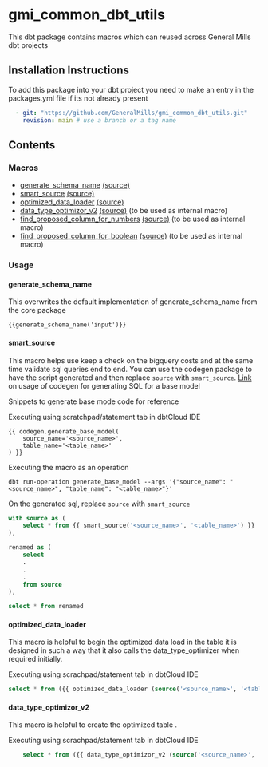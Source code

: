 # gmi_common_dbt_utils

This dbt package contains macros which can reused across General Mills dbt projects

## Installation Instructions

To add this package into your dbt project you need to make an entry in the packages.yml file if its not already present 

```yml
  - git: "https://github.com/GeneralMills/gmi_common_dbt_utils.git"
    revision: main # use a branch or a tag name
```

## Contents

### Macros

- [generate_schema_name](#generate_schema_name) [(source)](./macros/generate_schema_name.sql)
- [smart_source](#smart_source) [(source)](./macros/smart_source.sql)
- [optimized_data_loader](#optimized_data_loader) [(source)](./macros/optimized_data_loader.sql)
- [data_type_optimizor_v2](#data_type_optimizor) [(source)](./macros/data_type_optimizor.sql) (to be used as internal macro)
- [find_proposed_column_for_numbers](#find_proposed_column_for_numbers) [(source)](./macros/optimized_dataload/data_type_optimization_helper.sql) (to be used as internal macro)
- [find_proposed_column_for_boolean](#find_proposed_column_for_boolean) [(source)](./macros/optimized_dataload/data_type_optimization_helper.sql) (to be used as internal macro)

### Usage 
#### generate_schema_name

This overwrites the default implementation of generate_schema_name from the core package

```text
{{generate_schema_name('input')}}
```

#### smart_source
This macro helps use keep a check on the bigquery costs and at the same time validate sql queries end to end.
You can use the codegen package to have the script generated and then replace `source` with `smart_source`.
[Link](https://github.com/dbt-labs/dbt-codegen#usage-1) on usage of codegen for generating SQL for a base model

Snippets to generate base mode code for reference

Executing using scratchpad/statement tab in dbtCloud IDE
```
{{ codegen.generate_base_model(
    source_name='<source_name>',
    table_name='<table_name>'
) }}
```

Executing the macro as an operation
```
dbt run-operation generate_base_model --args '{"source_name": "<source_name>", "table_name": "<table_name>"}'
```

On the generated sql, replace `source` with `smart_source`

```sql
with source as (
    select * from {{ smart_source('<source_name>', '<table_name>') }}
),

renamed as (
    select 
    .
    .
    .
    from source
),

select * from renamed
```

#### optimized_data_loader

This macro is helpful to begin the optimized data load in the table it is designed in such a way that it also calls the data_type_optimizer when required initially.

Executing using scrachpad/statement tab in dbtCloud IDE

```sql
select * from ({{ optimized_data_loader (source('<source_name>', '<table_name>')) }})
```

#### data_type_optimizor_v2

This macro is helpful to create the optimized table .

Executing using scrachpad/statement tab in dbtCloud IDE

```sql
    select * from ({{ data_type_optimizor_v2 (source('<source_name>', '<table_name>'), 'false'  ) }})
```